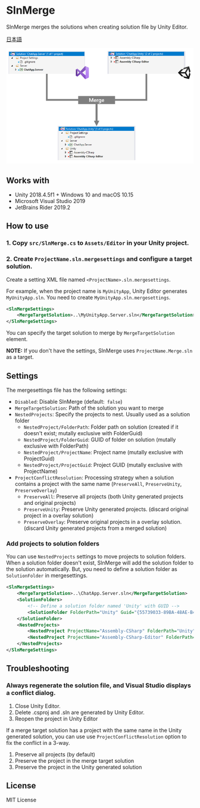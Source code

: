 # SlnMerge

SlnMerge merges the solutions when creating solution file by Unity Editor.

[日本語](README.ja.md)

![](docs/images/SlnMerge-Image-01.png)

## Works with
- Unity 2018.4.5f1 + Windows 10 and macOS 10.15
- Microsoft Visual Studio 2019
- JetBrains Rider 2019.2

## How to use
### 1. Copy `src/SlnMerge.cs` to `Assets/Editor` in your Unity project.

### 2. Create `ProjectName.sln.mergesettings` and configure a target solution.
Create a setting XML file named `<ProjectName>.sln.mergesettings`.

For example, when the project name is `MyUnityApp`, Unity Editor generates `MyUnityApp.sln`. You need to create `MyUnityApp.sln.mergesettings`.

```xml
<SlnMergeSettings>
    <MergeTargetSolution>..\MyUnityApp.Server.sln</MergeTargetSolution>
</SlnMergeSettings>
```

You can specify the target solution to merge by `MergeTargetSolution` element.

**NOTE:** If you don't have the settings, SlnMerge uses `ProjectName.Merge.sln` as a target.

## Settings

The mergesettings file has the following settings:

- `Disabled`: Disable SlnMerge (default:` false`)
- `MergeTargetSolution`: Path of the solution you want to merge
- `NestedProjects`: Specify the projects to nest. Usually used as a solution folder
    - `NestedProject/FolderPath`: Folder path on solution (created if it doesn't exist; mutally exclusive with FolderGuid)
    - `NestedProject/FolderGuid`: GUID of folder on solution (mutally exclusive with FolderPath)
    - `NestedProject/ProjectName`: Project name (mutally exclusive with ProjectGuid)
    - `NestedProject/ProjectGuid`: Project GUID (mutally exclusive with ProjectName)
- `ProjectConflictResolution`: Processing strategy when a solution contains a project with the same name (`PreserveAll`, `PreserveUnity`, `PreserveOverlay`)
    - `PreserveAll`: Preserve all projects (both Unity generated projects and original projects)
    - `PreserveUnity`: Preserve Unity generated projects. (discard original project in a overlay solution)
    - `PreserveOverlay`: Preserve original projects in a overlay solution. (discard Unity generated projects from a merged solution)

### Add projects to solution folders
You can use `NestedProjects` settings to move projects to solution folders.
When a solution folder doesn't exist, SlnMerge will add the solution folder to the solution automatically. But, you need to define a solution folder as `SolutionFolder` in mergesettings.

```xml
<SlnMergeSettings>
    <MergeTargetSolution>..\ChatApp.Server.sln</MergeTargetSolution>
    <SolutionFolders>
        <!-- Define a solution folder named 'Unity' with GUID -->
        <SolutionFolder FolderPath="Unity" Guid="{55739033-89BA-48AE-B482-843AFD452468}">
    </SolutionFolder>
    <NestedProjects>
        <NestedProject ProjectName="Assembly-CSharp" FolderPath="Unity" />
        <NestedProject ProjectName="Assembly-CSharp-Editor" FolderPath="Unity" />
    </NestedProjects>
</SlnMergeSettings>
```

## Troubleshooting
### Always regenerate the solution file, and Visual Studio displays a conflict dialog.
1. Close Unity Editor.
2. Delete .csproj and .sln are generated by Unity Editor.
3. Reopen the project in Unity Editor

If a merge target solution has a project with the same name in the Unity generated solution, you can use use `ProjectConflictResolution` option to fix the conflict in a 3-way.

1. Preserve all projects (by default)
2. Preserve the project in the merge target solution
3. Preserve the project in the Unity generated solution

## License
MIT License
